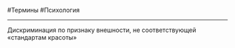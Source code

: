 #Термины #Психология 

----

Дискриминация по признаку внешности, не соответствующей «стандартам красоты»